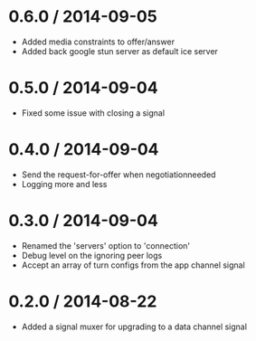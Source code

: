 
0.6.0 / 2014-09-05
==================

 * Added media constraints to offer/answer
 * Added back google stun server as default ice server

0.5.0 / 2014-09-04
==================

 * Fixed some issue with closing a signal

0.4.0 / 2014-09-04
==================

 * Send the request-for-offer when negotiationneeded
 * Logging more and less

0.3.0 / 2014-09-04
==================

 * Renamed the 'servers' option to 'connection'
 * Debug level on the ignoring peer logs
 * Accept an array of turn configs from the app channel signal

0.2.0 / 2014-08-22
==================

 * Added a signal muxer for upgrading to a data channel signal
